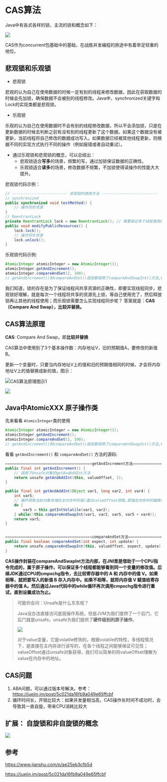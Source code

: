 # CAS算法

Java中有各式各样的锁，主流的锁和概念如下：

![](Java中各种各样锁一览.png)

CAS作为concurrent包基础中的基础，在战胜并发编程的旅途中有着举足轻重的地位。

## 悲观锁和乐观锁



* 悲观锁

悲观的认为自己在使用数据的时候一定有别的线程来修改数据，因此在获取数据的时候会先加锁，确保数据不会被别的线程修改。Java中，synchronized关键字和Lock的实现类都是悲观锁。



* 乐观锁

乐观的认为自己在使用数据时不会有别的线程修改数据，所以不会添加锁，只是在更新数据的时候去判断之前有没有别的线程更新了这个数据。如果这个数据没有被更新，当前线程将自己修改的数据成功写入。如果数据已经被其他线程更新，则根据不同的实现方式执行不同的操作（例如报错或者自动重试）。



* 通过乐观锁和悲观锁的概念，可以总结出：
  * 悲观锁适合**写多**的场景，频繁的写，通过加锁保证数据的正确性。
  * 乐观锁适合**读多**的场景，修改数据不频繁，不加锁使得读操作的性能大大提升。



悲观锁代码示例：

```java
// ------------------------- 悲观锁的使用方法 -------------------------
// synchronized
public synchronized void testMethod() {
    // 操作同步资源
}
// ReentrantLock
private ReentrantLock lock = new ReentrantLock(); // 需要保证多个线程使用的是同一个锁
public void modifyPublicResources() {
    lock.lock();
    // 操作同步资源
    lock.unlock();
}
```

乐观锁代码示例:

```java
AtomicInteger atomicInteger = new AtomicInteger(1);
atomicInteger.getAndIncrement();
atomicInteger.compareAndSet(2, 100);
// getAndIncrement()和compareAndSet()底层都调用了compareAndSwapInt()方法,CAS
```





我们知道，锁的存在是为了保证线程间共享资源的正确性，即要实现线程同步。悲观锁好理解，就是每次一个线程将共享的资源先上锁，等自己使用完了，然后释放锁再让其他的线程使用；而乐观锁需要怎么实现线程同步呢？ 答案就是：**CAS （Compare And Swap），比较并替换。**



## CAS算法原理

**CAS**: Compare And Swap，即**比较并替换**

CAS算法中使用到了3个基本操作数：内存地址V，旧的预期值A，要修改的新值B。

更新一个变量时，只要当内存地址V上的值和旧的预期值相同的时候，才会将内存地址V上的值替换成新的值，图示：



![CAS算法原理图示1](CAS算法原理图示1.PNG)

![](CAS算法原理图示2.PNG)



## Java中AtomicXXX 原子操作类

先来看看 `AtomicInteger`类的使用

```java
AtomicInteger atomicInteger = new AtomicInteger(1);
atomicInteger.getAndIncrement();
atomicInteger.compareAndSet(2, 100);
// getAndIncrement()和compareAndSet()底层都调用了compareAndSwapInt()方法,CAS
```

看看 `getAndIncrement()` 和 `compareAndSet()` 方法的源码:

```java
=======================================getAndIncrement方法============================
public final int getAndIncrement() {
    // 调用了Unsafe对象的getAndAddInt方法
    return unsafe.getAndAddInt(this, valueOffset, 1);
}

public final int getAndAddInt(Object var1, long var2, int var4) {
    int var5;
    // 循环获取当前对象存储在主内存中的值(通过valueOffset获取,即值在内存中的偏移量,也就是地址;该值是volatile修饰的,任意时刻获取的都是最新的值,并将值赋给var5),并且和旧的预期值进行比较,如果相等,则执行swap操作,如果不相等,则替换不成功,同时compareAndSeapInt()返回false,继续下次循环,这里相当于自旋操作
    do {
        var5 = this.getIntVolatile(var1, var2);
    } while(!this.compareAndSwapInt(var1, var2, var5, var5 + var4));
    return var5;
}


=======================================compareAndSet方法=============================
public final boolean compareAndSet(int expect, int update) {
    return unsafe.compareAndSwapInt(this, valueOffset, expect, update);
}
```

**CAS操作封装在compareAndSwapInt方法内部，在JNI里是借助于一个CPU指令完成的，属于原子操作，可以保证多个线程都能够看到同一个变量的修改值。后续JDK通过CPU的cmpxchg指令，去比较寄存器中的 A 和 内存中的值 V。如果相等，就把要写入的新值 B 存入内存中。如果不相等，就将内存值 V 赋值给寄存器中的值 A。然后通过Java代码中的while循环再次调用cmpxchg指令进行重试，直到设置成功为止。**



> 可能你会问：Unsafe是什么东东呢？
>
> Java没办法直接访问底层操作系统，但是JVM为我们提供了一个后门，它后门就是unsafe。unsafe为我们提供了**硬件级别的原子操作**。
>
> ![](Unsafe类.PNG)
>
> 对于value变量，它是volatile修饰的，根据volatile的特性，多线程情况下，是直接在主内存进行读写的，在各个线程之间能够保证可见性；valueOffset通过unsafe对象获得，我们可以简单的将valueOffset理解为value在内存中的地址。



## CAS问题

1. ABA问题，可以通过版本号解决。参考：<https://juejin.im/post/5c021da16fb9a049e65ffcbf>
2. 循环时间长，开销比较大：如果并发量相当高，CAS操作长时间不成功时，会导致其一直自旋，带来CPU消耗比较大



## 扩展： 自旋锁和非自旋锁的概念

![](自旋锁和非自旋锁区别.png)







## 参考

https://www.jianshu.com/p/ae25eb3cfb5d

https://juejin.im/post/5c021da16fb9a049e65ffcbf

